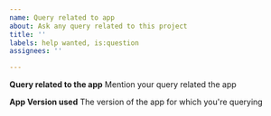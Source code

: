 ```yaml
---
name: Query related to app
about: Ask any query related to this project
title: ''
labels: help wanted, is:question
assignees: ''

---
```


**Query related to the app**
Mention your query related the app

**App Version used**
The version of the app for which you're querying
